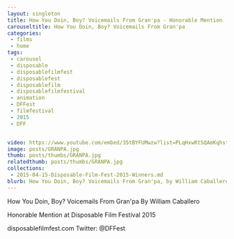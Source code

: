 ```yaml
---
layout: singleton
title: How You Doin, Boy? Voicemails From Gran'pa - Honorable Mention
carouseltitle: How You Doin, Boy? Voicemails From Gran'pa
categories:
 - films
 - home
tags:
 - carousel
 - disposable
 - disposablefilmfest
 - disposablefest
 - disposablefilm
 - disposablefilmfestival
 - animation
 - DFFest
 - filmfestival
 - 2015
 - DFF


video: https://www.youtube.com/embed/35tBYFUMwzw?list=PLqHxwRtSQAmKqhstdgfvirrcAuUa-EDww
image: posts/GRANPA.jpg
thumb: posts/thumbs/GRANPA.jpg
relatedthumb: posts/thumbs/GRANPA.jpg
collections:
 - 2015-04-15-Disposable-Film-Fest-2015-Winners.md
blurb: How You Doin, Boy? Voicemails From Gran'pa, by William Caballero.
---
```


How You Doin, Boy? Voicemails From Gran'pa
By William Caballero

Honorable Mention at Disposable Film Festival 2015

disposablefilmfest.com
Twitter: @DFFest
